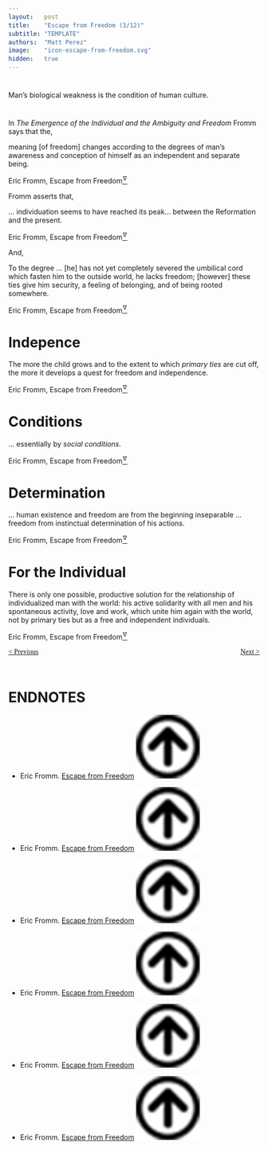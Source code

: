 ```yaml
---
layout:   post
title:    "Escape from Freedom (3/12)"
subtitle: "TEMPLATE"
authors:  "Matt Perez"
image:    "icon-escape-from-freedom.svg"
hidden:   true
---
```


<div style='display:none; '>
 <p><em>Escape from Freedom</em> was published in 1941. Pim de Morre, co-founder of <em>Corporate Rebels</em>, reminded me of it (he is reading it). I it when I was 18-19 years old (I am a mere 73 now).</p>
</div>

<h1></h1>
 <div class="_citation">
  <p>Man&rsquo;s biological weakness is the condition of human culture.</p>
 </div>

<h1></h1>
 <p>In <em>The Emergence of the Individual and the Ambiguity and Freedom</em> Fromm says that the,</p>
  <div class="_citation">
   <p>meaning [of freedom] changes according to the degrees of man&rsquo;s awareness and conception of himself as an independent and separate being.</p>
   <p id="_signature">Eric Fromm, Escape from Freedom<a href='#en01'><sup id='bm01'>&hairsp;&nabla;&hairsp;</sup></a></p>
  </div>
 <p>Fromm asserts that,</p>
  <div class="_citation">
   <p>&hellip; individuation seems to have reached its peak&hellip; between the Reformation and the present.</p>
   <p id="_signature">Eric Fromm, Escape from Freedom<a href='#en02'><sup id='bm01'>&hairsp;&nabla;&hairsp;</sup></a></p>
  </div>
<p>And,</p>
 <div class="_citation">
  <p>To the degree &hellip; [he] has not yet completely severed the umbilical cord which fasten him to the outside world, he lacks freedom; [however] these ties give him security, a feeling of belonging, and of being rooted somewhere.</p>
   <p id="_signature">Eric Fromm, Escape from Freedom<a href='#en03'><sup id='bm01'>&hairsp;&nabla;&hairsp;</sup></a></p>
 </div>

<h1>Indepence</h1>
  <div class="_citation">
   <p>The more the child grows and to the extent to which <em>primary ties</em> are cut off, the more it develops a quest for freedom and independence.</p>
   <p id="_signature">Eric Fromm, Escape from Freedom<a href='#en04'><sup id='bm01'>&hairsp;&nabla;&hairsp;</sup></a></p>
  </div>

<h1>Conditions</h1>
  <div class="_citation">
   <p>&hellip; essentially by <em>social conditions</em>.</p>
   <p id="_signature">Eric Fromm, Escape from Freedom<a href='#en05'><sup id='bm01'>&hairsp;&nabla;&hairsp;</sup></a></p>
  </div>

<h1>Determination</h1> 
  <div class="_citation">
   <p>&hellip; human existence and freedom are from the beginning inseparable &hellip; freedom from instinctual determination of his actions.</p>
   <p id="_signature">Eric Fromm, Escape from Freedom<a href='#en06'><sup id='bm01'>&hairsp;&nabla;&hairsp;</sup></a></p>
  </div>

<h1>For the Individual</h1> 
  <div class="_citation">
   <p>There is only one possible, productive solution for the relationship of individualized man with the world: his active solidarity with all men and his spontaneous activity, love and work, which unite him again with the world, not by primary ties but as a free and independent individuals.</p>
   <p id="_signature">Eric Fromm, Escape from Freedom<a href='#en01'><sup id='bm01'>&hairsp;&nabla;&hairsp;</sup></a></p>
  </div>

<div style="margin-bottom:1in; font-family: American Typewriter, serif; ">
 <span style="float:left; ">
  <a href="https://radicalcompanies.com/2024/12/22/escape-from-freedom">&lt; Previous</a>
 </span>
 <span style="float:right; ">
  <a href="https://radicalcompanies.com/2024/12/27/a-escape-from-freedom">Next &gt;</a>
 </span>
</div>

<h1 class="_section">ENDNOTES</h1>
 <ul>
  <li id="en01">
   <p class="_list-item">
    Eric Fromm.
    <a href="https://www.amazon.com/Escape-Freedom-Erich-Fromm/dp/0805031499" target="_blank">Escape from Freedom</a>
    <a class="_uparrow" href="#bm01"><img src="/assets/img/arrow-up-icon.png"></a>
   </p>
  </li>
  <li id="en02">
   <p class="_list-item">
    Eric Fromm.
    <a href="https://www.amazon.com/Escape-Freedom-Erich-Fromm/dp/0805031499" target="_blank">Escape from Freedom</a>
    <a class="_uparrow" href="#bm02"><img src="/assets/img/arrow-up-icon.png"></a>
   </p>
  </li>
  <li id="en03">
   <p class="_list-item">
    Eric Fromm.
    <a href="https://www.amazon.com/Escape-Freedom-Erich-Fromm/dp/0805031499" target="_blank">Escape from Freedom</a>
    <a class="_uparrow" href="#bm03"><img src="/assets/img/arrow-up-icon.png"></a>
   </p>
  </li>
  <li id="en04">
   <p class="_list-item">
    Eric Fromm.
    <a href="https://www.amazon.com/Escape-Freedom-Erich-Fromm/dp/0805031499" target="_blank">Escape from Freedom</a>
    <a class="_uparrow" href="#bm04"><img src="/assets/img/arrow-up-icon.png"></a>
   </p>
  </li>
  <li id="en05">
   <p class="_list-item">
    Eric Fromm.
    <a href="https://www.amazon.com/Escape-Freedom-Erich-Fromm/dp/0805031499" target="_blank">Escape from Freedom</a>
    <a class="_uparrow" href="#bm05"><img src="/assets/img/arrow-up-icon.png"></a>
   </p>
  </li>
  <li id="en06">
   <p class="_list-item">
    Eric Fromm.
    <a href="https://www.amazon.com/Escape-Freedom-Erich-Fromm/dp/0805031499" target="_blank">Escape from Freedom</a>
    <a class="_uparrow" href="#bm06"><img src="/assets/img/arrow-up-icon.png"></a>
   </p>
  </li>
 </ul>